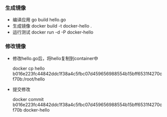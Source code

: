 ### 生成镜像
+ 编译应用 go build hello.go
+ 生成镜像 docker build -t docker-hello .
+ 运行测试 docker run -d -P docker-hello

### 修改镜像
+ 修改hello.go后，将hello复制到container中
    
    docker cp hello b016e223fc44842ddc1f38a4c5fbc07d459656988554b15bff6531f4270cf70b:/root/hello

+ 提交修改

    docker commit b016e223fc44842ddc1f38a4c5fbc07d459656988554b15bff6531f4270cf70b docker-hello
